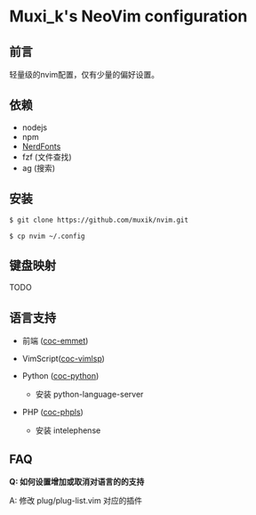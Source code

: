 # Muxi\_k's NeoVim configuration




## 前言

轻量级的nvim配置，仅有少量的偏好设置。



## 依赖 

- nodejs 
- npm
- [NerdFonts](https://www.nerdfonts.com/)
- fzf (文件查找)
- ag  (搜索)

## 安装

```bash
$ git clone https://github.com/muxik/nvim.git
```

```
$ cp nvim ~/.config 
```

## 键盘映射

TODO

## 语言支持

- 前端 ([coc-emmet](https://github.com/neoclide/coc-emmet))

- VimScript([coc-vimlsp](https://github.com/iamcco/coc-vimlsp))

- Python ([coc-python](https://github.com/neoclide/coc-python))
    - 安装 python-language-server

- PHP ([coc-phpls](https://github.com/marlonfan/coc-phpls))
    - 安装 intelephense

## FAQ

**Q: 如何设置增加或取消对语言的的支持** 

A: 修改 plug/plug-list.vim 对应的插件 



